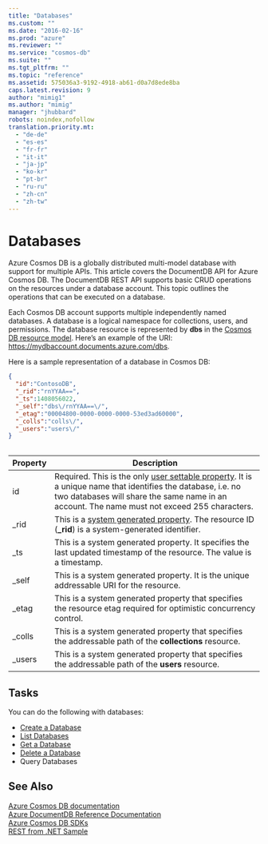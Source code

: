 ```yaml
---
title: "Databases"
ms.custom: ""
ms.date: "2016-02-16"
ms.prod: "azure"
ms.reviewer: ""
ms.service: "cosmos-db"
ms.suite: ""
ms.tgt_pltfrm: ""
ms.topic: "reference"
ms.assetid: 575036a3-9192-4918-ab61-d0a7d8ede8ba
caps.latest.revision: 9
author: "mimig1"
ms.author: "mimig"
manager: "jhubbard"
robots: noindex,nofollow
translation.priority.mt: 
  - "de-de"
  - "es-es"
  - "fr-fr"
  - "it-it"
  - "ja-jp"
  - "ko-kr"
  - "pt-br"
  - "ru-ru"
  - "zh-cn"
  - "zh-tw"
---
```

# Databases
Azure Cosmos DB is a globally distributed multi-model database with support for multiple APIs. This article covers the DocumentDB API for Azure Cosmos DB. The DocumentDB REST API supports basic CRUD operations on the resources under a database account. This topic outlines the operations that can be executed on a database.  
  
Each Cosmos DB account supports multiple independently named databases. A database is a logical namespace for collections, users, and permissions. The database resource is represented by **dbs** in the [Cosmos DB resource model](http://azure.microsoft.com/documentation/articles/documentdb-resources/). Here’s an example of the URI: https://mydbaccount.documents.azure.com/dbs.
  
Here is a sample representation of a database in Cosmos DB:  
  
```json
{  
  "id":"ContosoDB",  
  "_rid":"rnYYAA==",  
  "_ts":1408056022,  
  "_self":"dbs\/rnYYAA==\/",  
  "_etag":"00004800-0000-0000-0000-53ed3ad60000",  
  "_colls":"colls\/",  
  "_users":"users\/"
}  
  
```  
  
|Property|Description|  
|--------------|-----------------|  
|id|Required. This is the only [user settable property](http://azure.microsoft.com/documentation/articles/documentdb-resources/#system-vs-user-defined-resources). It is a unique name that identifies the database, i.e. no two databases will share the same name in an account. The name must not exceed 255 characters.|  
|_rid|This is a [system generated property](http://azure.microsoft.com/documentation/articles/documentdb-resources/#system-vs-user-defined-resources). The resource ID (**_rid**) is a system-generated identifier.|  
|_ts|This is a system generated property. It specifies the last updated timestamp of the resource. The value is a timestamp.|  
|_self|This is a system generated property. It is the unique addressable URI for the resource.|  
|_etag|This is a system generated property that specifies the resource etag required for optimistic concurrency control.|  
|_colls|This is a system generated property that specifies the addressable path of the **collections** resource.|  
|_users|This is a system generated property that specifies the addressable path of the **users** resource.|  
  
## Tasks  
 You can do the following with databases:  
  
* [Create a Database](create-a-database.md)  
* [List Databases](list-databases.md)  
* [Get a Database](get-a-database.md)  
* [Delete a Database](delete-a-database1.md)
* Query Databases  
  
## See Also  
 [Azure Cosmos DB documentation](http://azure.microsoft.com/documentation/services/documentdb/)   
 [Azure DocumentDB Reference Documentation](https://go.microsoft.com/fwlink/?linkid=834805)   
 [Azure Cosmos DB SDKs](https://azure.microsoft.com/documentation/articles/documentdb-sdk-dotnet/)   
 [REST from .NET Sample](https://github.com/Azure/azure-documentdb-dotnet/tree/master/samples/rest-from-.net)  
  
  

